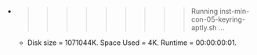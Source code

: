 * >>>>>>>>> Running inst-min-con-05-keyring-aptly.sh ...
  * Disk size = 1071044K. Space Used = 4K. Runtime = 00:00:00:01.
